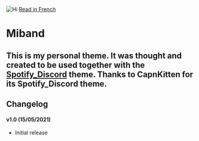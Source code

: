![Hi](https://i.imgur.com/J5Oiatj.gif)
[Read in French](https://github.com/LEMIBANDDEXARI/lemibanddexari.github.io/tree/main/BetterDiscord/Miband/READMEfr.md)
# Miband
This is my personal theme. It was thought and created to be used together with the [Spotify_Discord](https://betterdiscord.app/theme/Spotify%20Discord) theme.
Thanks to CapnKitten for its Spotify_Discord theme.
---
## Changelog

#### v1.0 (15/05/2021)
* Initial release

